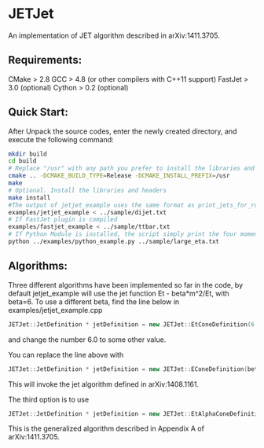JETJet
=================================================================
An implementation of JET algorithm described in arXiv:1411.3705.

Requirements:
--------------------------------------------
CMake > 2.8
GCC > 4.8 (or other compilers with C++11 support)
FastJet > 3.0 (optional)
Cython > 0.2 (optional)

Quick Start:
--------------------------------------------
After Unpack the source codes, enter the newly created directory, and execute the following command:
```sh
mkdir build
cd build
# Replace "/usr" with any path you prefer to install the libraries and headers
cmake .. -DCMAKE_BUILD_TYPE=Release -DCMAKE_INSTALL_PREFIX=/usr
make
# Optional. Install the libraries and headers
make install
#The output of jetjet_example uses the same format as print_jets_for_root function in FastJet
examples/jetjet_example < ../sample/dijet.txt
# If FastJet plugin is compiled
examples/fastjet_example < ../sample/ttbar.txt
# If Python Module is installed, the script simply print the four momentum of the clustered jets
python ../examples/python_example.py ../sample/large_eta.txt
```

Algorithms:
----------
Three different algorithms have been implemented so far in the code, by default jetjet_example will use the jet function Et - beta*m^2/Et, with beta=6. To use a different beta, find the line below in examples/jetjet_example.cpp
```C++
JETJet::JetDefinition * jetDefinition = new JETJet::EtConeDefinition(6.0);
```
and change the number 6.0 to some other value.

You can replace the line above with
```C++
JETJet::JetDefinition * jetDefinition = new JETJet::EConeDefinition(beta);
```
This will invoke the jet algorithm defined in arXiv:1408.1161.

The third option is to use
```C++
JETJet::JetDefinition * jetDefinition = new JETJet::EtAlphaConeDefinition(alpha, beta);
```
This is the generalized algorithm described in Appendix A of arXiv:1411.3705.
